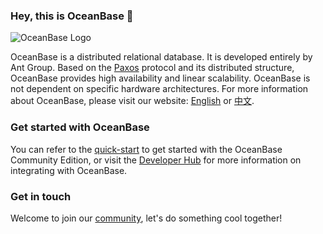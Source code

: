 ### Hey, this is OceanBase 👋 

![OceanBase Logo](https://raw.githubusercontent.com/oceanbase/oceanbase/master/images/logo.svg)

OceanBase is a distributed relational database. It is developed entirely by Ant Group. Based on the [Paxos](https://lamport.azurewebsites.net/pubs/lamport-paxos.pdf) protocol and its distributed structure, OceanBase provides high availability and linear scalability. OceanBase is not dependent on specific hardware architectures. For more information about OceanBase, please visit our website: [English](https://en.oceanbase.com/) or  [中文](https://www.oceanbase.com/).

### Get started with OceanBase

You can refer to the [quick-start](https://github.com/oceanbase/oceanbase#quick-start) to get started with the OceanBase Community Edition, or visit the [Developer Hub](https://open.oceanbase.com/developer) for more information on integrating with OceanBase.

### Get in touch

Welcome to join our [community](https://github.com/oceanbase/oceanbase#community), let's do something cool together!
